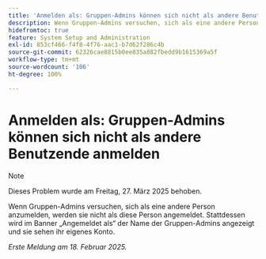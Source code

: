 ```yaml
---
title: 'Anmelden als: Gruppen-Admins können sich nicht als andere Benutzende anmelden'
description: Wenn Gruppen-Admins versuchen, sich als eine andere Person anzumelden, werden sie nicht als diese Person angemeldet. Stattdessen wird im Banner „Angemeldet als“ der Name der Gruppen-Admins angezeigt und sie sehen ihr eigenes Konto.
hidefromtoc: true
feature: System Setup and Administration
exl-id: 853cf466-f4f8-4f76-aac1-b7d62f286c4b
source-git-commit: 62326cae8815b0ee835a882fbedd9b1615369a5f
workflow-type: tm+mt
source-wordcount: '106'
ht-degree: 100%

---
```


# Anmelden als: Gruppen-Admins können sich nicht als andere Benutzende anmelden

>[!NOTE]
>
>Dieses Problem wurde am Freitag, 27. März 2025 behoben.

Wenn Gruppen-Admins versuchen, sich als eine andere Person anzumelden, werden sie nicht als diese Person angemeldet. Stattdessen wird im Banner „Angemeldet als“ der Name der Gruppen-Admins angezeigt und sie sehen ihr eigenes Konto.

_Erste Meldung am 18. Februar 2025._
